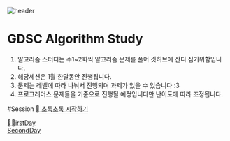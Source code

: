 ![header](https://capsule-render.vercel.app/api?text=GDSC_Algorithm&animation=fadeIn&fontColor=000080)

# GDSC Algorithm Study

1. 알고리즘 스터디는 주1~2회씩 알고리즘 문제를 풀어 깃허브에 잔디 심기위함입니다.
2. 해당세션은 1월 한달동안 진행됩니다.
3. 문제는 레벨에 따라 나눠서 진행되며 과제가 있을 수 있습니다 :3
4. 프로그래머스 문제들을 기준으로 진행될 예정입니다만 난이도에 따라 조정됩니다. 



#Session
[ 🌳 초록초록 시작하기 ]( https://github.com/gdsckoreahackathon2022/38_GreenGreen/tree/main/apk)

[☝🏻irstDay](https://www.notion.so/1-ce82b1bd66214e438c4a8f62d29747b0)<br>
[SecondDay](https://www.notion.so/1-ce82b1bd66214e438c4a8f62d29747b0)<br>
